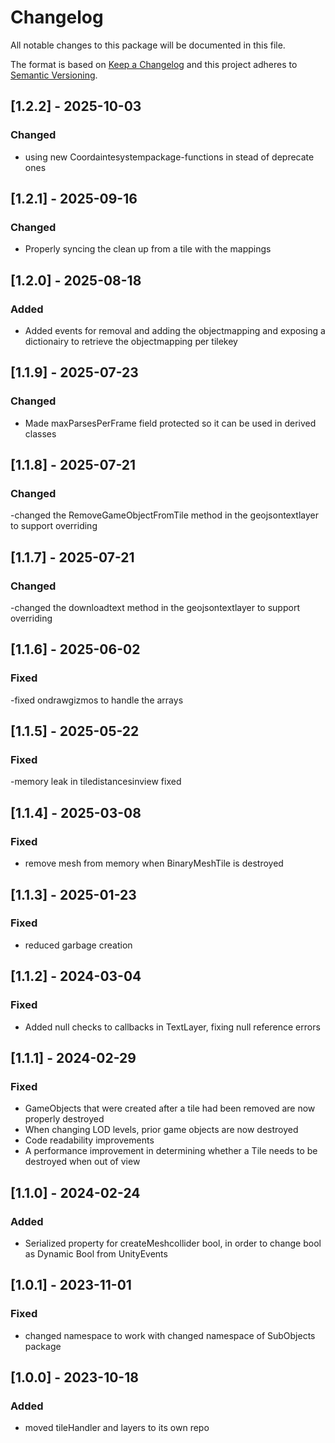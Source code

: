 # Changelog

All notable changes to this package will be documented in this file.

The format is based on [Keep a Changelog](http://keepachangelog.com/en/1.0.0/)
and this project adheres to [Semantic Versioning](http://semver.org/spec/v2.0.0.html).

## [1.2.2] - 2025-10-03
### Changed
- using new Coordaintesystempackage-functions in stead of deprecate ones

## [1.2.1] - 2025-09-16
### Changed
- Properly syncing the clean up from a tile with the mappings

## [1.2.0] - 2025-08-18
### Added
- Added events for removal and adding the objectmapping and exposing a dictionairy to retrieve the objectmapping per tilekey

## [1.1.9] - 2025-07-23
### Changed
- Made maxParsesPerFrame field protected so it can be used in derived classes

## [1.1.8] - 2025-07-21
### Changed
-changed the RemoveGameObjectFromTile method in the geojsontextlayer to support overriding

## [1.1.7] - 2025-07-21
### Changed
-changed the downloadtext method in the geojsontextlayer to support overriding

## [1.1.6] - 2025-06-02
### Fixed
-fixed ondrawgizmos to handle the arrays

## [1.1.5] - 2025-05-22
### Fixed
-memory leak in tiledistancesinview fixed

## [1.1.4] - 2025-03-08
### Fixed
- remove mesh from memory when BinaryMeshTile is destroyed

## [1.1.3] - 2025-01-23

### Fixed

- reduced garbage creation

## [1.1.2] - 2024-03-04

### Fixed

- Added null checks to callbacks in TextLayer, fixing null reference errors

## [1.1.1] - 2024-02-29

### Fixed

- GameObjects that were created after a tile had been removed are now properly destroyed
- When changing LOD levels, prior game objects are now destroyed
- Code readability improvements
- A performance improvement in determining whether a Tile needs to be destroyed when out of view

## [1.1.0] - 2024-02-24

### Added

- Serialized property for createMeshcollider bool, in order to change bool as Dynamic Bool from UnityEvents

## [1.0.1] - 2023-11-01

### Fixed

- changed namespace to work with changed namespace of SubObjects package

## [1.0.0] - 2023-10-18

### Added

- moved tileHandler and layers to its own repo

